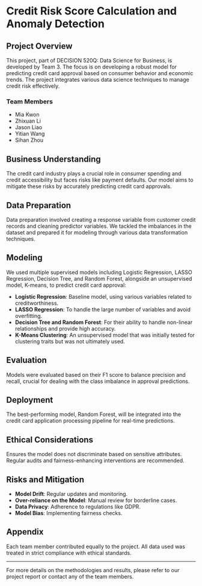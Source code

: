# Credit Risk Score Calculation and Anomaly Detection

## Project Overview
This project, part of DECISION 520Q: Data Science for Business, is developed by Team 3. The focus is on developing a robust model for predicting credit card approval based on consumer behavior and economic trends. The project integrates various data science techniques to manage credit risk effectively.

### Team Members
- Mia Kwon
- Zhixuan Li
- Jason Liao
- Yitian Wang
- Sihan Zhou

## Business Understanding
The credit card industry plays a crucial role in consumer spending and credit accessibility but faces risks like payment defaults. Our model aims to mitigate these risks by accurately predicting credit card approvals.

## Data Preparation
Data preparation involved creating a response variable from customer credit records and cleaning predictor variables. We tackled the imbalances in the dataset and prepared it for modeling through various data transformation techniques.

## Modeling
We used multiple supervised models including Logistic Regression, LASSO Regression, Decision Tree, and Random Forest, alongside an unsupervised model, K-means, to predict credit card approval:

- **Logistic Regression**: Baseline model, using various variables related to creditworthiness.
- **LASSO Regression**: To handle the large number of variables and avoid overfitting.
- **Decision Tree and Random Forest**: For their ability to handle non-linear relationships and provide high accuracy.
- **K-Means Clustering**: An unsupervised model that was initially tested for clustering traits but was not ultimately used.

## Evaluation
Models were evaluated based on their F1 score to balance precision and recall, crucial for dealing with the class imbalance in approval predictions.

## Deployment
The best-performing model, Random Forest, will be integrated into the credit card application processing pipeline for real-time predictions.

## Ethical Considerations
Ensures the model does not discriminate based on sensitive attributes. Regular audits and fairness-enhancing interventions are recommended.

## Risks and Mitigation
- **Model Drift**: Regular updates and monitoring.
- **Over-reliance on the Model**: Manual review for borderline cases.
- **Data Privacy**: Adherence to regulations like GDPR.
- **Model Bias**: Implementing fairness checks.

## Appendix
Each team member contributed equally to the project. All data used was treated in strict compliance with ethical standards.

---

For more details on the methodologies and results, please refer to our project report or contact any of the team members.
